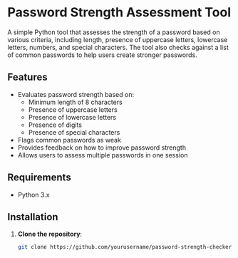 # Password Strength Assessment Tool

A simple Python tool that assesses the strength of a password based on various criteria, including length, presence of uppercase letters, lowercase letters, numbers, and special characters. The tool also checks against a list of common passwords to help users create stronger passwords.

## Features

- Evaluates password strength based on:
  - Minimum length of 8 characters
  - Presence of uppercase letters
  - Presence of lowercase letters
  - Presence of digits
  - Presence of special characters
- Flags common passwords as weak
- Provides feedback on how to improve password strength
- Allows users to assess multiple passwords in one session

## Requirements

- Python 3.x

## Installation

1. **Clone the repository**:

   ```bash
   git clone https://github.com/yourusername/password-strength-checker.git
